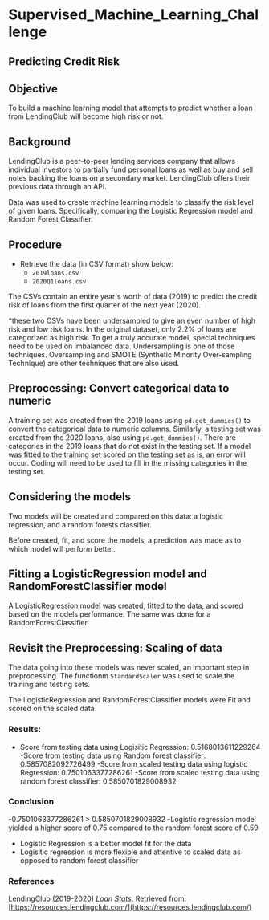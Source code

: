 # Supervised_Machine_Learning_Challenge
##  Predicting Credit Risk

## Objective
To build a machine learning model that attempts to predict whether a loan from LendingClub will become high risk or not. 

## Background

LendingClub is a peer-to-peer lending services company that allows individual investors to partially fund personal loans as well as buy and sell notes backing the loans on a secondary market. LendingClub offers their previous data through an API.

 Data was used to create machine learning models to classify the risk level of given loans. Specifically, comparing the Logistic Regression model and Random Forest Classifier.

## Procedure
- Retrieve the data (in CSV format) show below:
  * `2019loans.csv`
  * `2020Q1loans.csv`

The CSVs contain an entire year's worth of data (2019) to predict the credit risk of loans from the first quarter of the next year (2020).

*these two CSVs have been undersampled to give an even number of high risk and low risk loans. In the original dataset, only 2.2% of loans are categorized as high risk. To get a truly accurate model, special techniques need to be used on imbalanced data. Undersampling is one of those techniques. Oversampling and SMOTE (Synthetic Minority Over-sampling Technique) are other techniques that are also used.

## Preprocessing: Convert categorical data to numeric

A training set was created from the 2019 loans using `pd.get_dummies()` to convert the categorical data to numeric columns. Similarly, a testing set was created from the 2020 loans, also using `pd.get_dummies()`. There are categories in the 2019 loans that do not exist in the testing set. If a model was fitted to the training set scored on the testing set as is, an error will occur. Coding will need to be used to fill in the missing categories in the testing set. 

## Considering the models

Two models will be created and compared on this data: a logistic regression, and a random forests classifier. 

Before created, fit, and score the models, a prediction was made as to which model will perform better.

## Fitting a LogisticRegression model and RandomForestClassifier model

A LogisticRegression model was created, fitted to the data, and scored based on the models performance. The same was done for a RandomForestClassifier.

## Revisit the Preprocessing: Scaling of data
The data going into these models was never scaled, an important step in preprocessing. The functionm `StandardScaler` was used to scale the training and testing sets.

The LogisticRegression and RandomForestClassifier models were Fit and scored on the scaled data. 

### Results:
 
- Score from testing data using Logisitic Regression: 0.5168013611229264
-Score from testing data using Random forest classifier: 0.5857082092726499
-Score from scaled testing data using logistic Regression: 0.7501063377286261
-Score from scaled testing data using random forest classifier: 0.5850701829008932 

### Conclusion 

-0.7501063377286261 > 0.5850701829008932 
-Logistic regression model yielded a higher score of 0.75 compared to the random forest score of 0.59
- Logistic Regression is a better model fit for the data
- Logisitic regression is more flexible and attentive to scaled data as opposed to random forest classifier
 
### References

LendingClub (2019-2020) _Loan Stats_. Retrieved from: [https://resources.lendingclub.com/](https://resources.lendingclub.com/)
